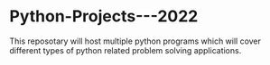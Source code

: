# Python-Projects---2022
This reposotary will host multiple python programs which will cover different types of python related problem solving applications.
